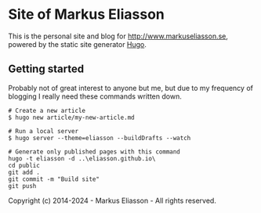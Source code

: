 # Site of Markus Eliasson

This is the personal site and blog for http://www.markuseliasson.se, powered by
the static site generator [Hugo](http://hugo.spf13.com).

## Getting started

Probably not of great interest to anyone but me, but due to my frequency of
blogging I really need these commands written down.

    # Create a new article
    $ hugo new article/my-new-article.md

    # Run a local server
    $ hugo server --theme=eliasson --buildDrafts --watch

    # Generate only published pages with this command
    hugo -t eliasson -d ..\eliasson.github.io\ 
    cd public
    git add .
    git commit -m "Build site"
    git push


Copyright (c) 2014-2024 - Markus Eliasson - All rights reserved.
